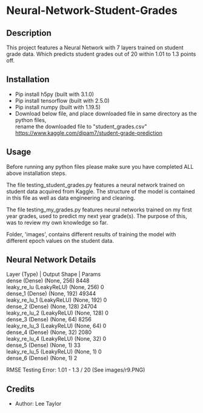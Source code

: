 # Neural-Network-Student-Grades

## Description 
This project features a Neural Network with 7 layers trained on student grade data. Which 
predicts student grades out of 20 within 1.01 to 1.3 points off. 

## Installation
* Pip install h5py (built with 3.1.0)
* Pip install tensorflow (built with 2.5.0)
* Pip install numpy (built with 1.19.5)
* Download below file, and place downloaded file in same directory as the python files,  
  rename the downloaded file to "student_grades.csv"  
  https://www.kaggle.com/dipam7/student-grade-prediction


## Usage
Before running any python files please make sure you have completed ALL above installation steps. 

The file testing_student_grades.py features a neural network trained on student data acquired from
Kaggle. The structure of the model is contained in this file as well as data engineering and 
cleaning. 

The file testing_my_grades.py features neural networks trained on my first year grades, 
used to predict my next year grade(s). The purpose of this, was to review my own knowledge 
so far.

Folder, 'images', contains different results of training the model with different epoch values on the 
student data. 

## Neural Network Details
Layer (Type) | Output Shape | Params  
dense (Dense)                (None, 256)               8448      
leaky_re_lu (LeakyReLU)      (None, 256)               0         
dense_1 (Dense)              (None, 192)               49344     
leaky_re_lu_1 (LeakyReLU)    (None, 192)               0         
dense_2 (Dense)              (None, 128)               24704     
leaky_re_lu_2 (LeakyReLU)    (None, 128)               0         
dense_3 (Dense)              (None, 64)                8256      
leaky_re_lu_3 (LeakyReLU)    (None, 64)                0         
dense_4 (Dense)              (None, 32)                2080      
leaky_re_lu_4 (LeakyReLU)    (None, 32)                0         
dense_5 (Dense)              (None, 1)                 33        
leaky_re_lu_5 (LeakyReLU)    (None, 1)                 0         
dense_6 (Dense)              (None, 1)                 2         
  
RMSE Testing Error: 1.01 - 1.3 / 20 (See images/r9.PNG)

## Credits
* Author: Lee Taylor
